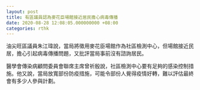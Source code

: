 ```yaml
---
layout: post
title: 有區議員認為麥花臣場館接近居民擔心病毒傳播
date: 2020-08-28 12:08:05.000000000 +08:00
categories: rthk
---
```


油尖旺區議員朱江瑋說，當局將徵用麥花臣場館作為社區檢測中心，但場館接近民居，擔心引起病毒傳播問題，又批評當局事前沒有諮詢居民。

醫學會傳染病顧問委員會聯席主席曾祈殷說，社區檢測中心要有足夠的感染控制措施。他又說，當局放寬部份防疫措施，可能令部份人覺得疫情好轉，難以評估最終會有多少人參與計劃。
